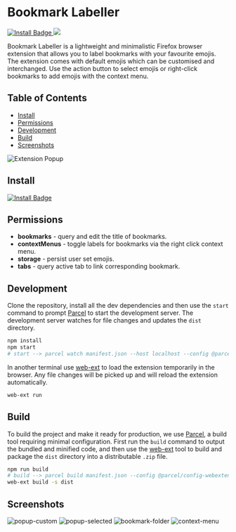 # Bookmark Labeller
<a href="https://addons.mozilla.org/en-US/firefox/addon/bookmark-labeller/">
  <img src="https://img.shields.io/badge/-Install%20Add--On-blue?style=for-the-badge&logo=firefox" alt="Install Badge" />
</a>
<img src="https://img.shields.io/amo/v/%7B1cbc84ca-1f1b-46b2-bbe2-0bad029eb636%7D?style=flat-square" />

Bookmark Labeller is a lightweight and minimalistic Firefox browser extension that allows you to label bookmarks with your favourite emojis. The extension comes with default emojis which can be customised and interchanged. Use the action button to select emojis or right-click bookmarks to add emojis with the context menu.

## Table of Contents
- [Install](#install)
- [Permissions](#permissions)
- [Development](#development)
- [Build](#build)
- [Screenshots](#screenshots)

![Extension Popup](https://user-images.githubusercontent.com/24881448/198891524-3ccf0aef-33a3-4dc8-b3f1-a8a73562a5d1.jpg)

## Install
<a href="https://addons.mozilla.org/en-US/firefox/addon/bookmark-labeller/">
  <img src="https://img.shields.io/badge/-Install%20Add--On-blue?style=for-the-badge&logo=firefox" alt="Install Badge" />
</a>

## Permissions
- **bookmarks** - query and edit the title of bookmarks.
- **contextMenus** - toggle labels for bookmarks via the right click context menu.
- **storage** - persist user set emojis.
- **tabs** - query active tab to link corresponding bookmark.

## Development
Clone the repository, install all the dev dependencies and then use the `start` command to prompt [Parcel](https://parceljs.org/) to start the development server. The development server watches for file changes and updates the `dist` directory.
```sh
npm install
npm start
# start --> parcel watch manifest.json --host localhost --config @parcel/config-webextension
```

In another terminal use [web-ext](https://github.com/mozilla/web-ext) to load the extension temporarily in the browser. Any file changes will be picked up and will reload the extension automatically.
```sh
web-ext run
```

## Build
To build the project and make it ready for production, we use [Parcel](https://parceljs.org/), a build tool requiring minimal configuration. First run the `build` command to output the bundled and minified code, and then use the [web-ext](https://github.com/mozilla/web-ext) tool to build and package the `dist` directory into a distributable `.zip` file.
```sh
npm run build
# build --> parcel build manifest.json --config @parcel/config-webextension
web-ext build -s dist
```

## Screenshots

![popup-custom](https://user-images.githubusercontent.com/24881448/198887894-02b00015-c09b-447f-b13a-0f26873101e4.png)
![popup-selected](https://user-images.githubusercontent.com/24881448/198887897-e4226be8-38f1-46dd-98d5-de232d9d5bcb.png)
![bookmark-folder](https://user-images.githubusercontent.com/24881448/198887101-0bbafa1d-650a-4fd8-b242-1cd8335bedc6.png)
![context-menu](https://user-images.githubusercontent.com/24881448/198887271-7e03ec9d-2373-409a-8439-a5c179a109e3.png)
